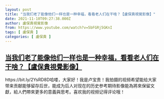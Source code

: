 ```yaml
---
layout: post
title: "当我们老了能像他们一样也是一种幸福，看看老人们在干啥？【盧保貴視覺影像】"
date: 2021-11-10T09:27:38.000Z
author: 盧保貴視覺影像
from: https://www.youtube.com/watch?v=5bFGRj5GKnI
tags: [ 盧保貴 ]
categories: [ 盧保貴 ]
---
```

<!--1636536458000-->
[当我们老了能像他们一样也是一种幸福，看看老人们在干啥？【盧保貴視覺影像】](https://www.youtube.com/watch?v=5bFGRj5GKnI)
------

<div>
https://bit.ly/2YsRD8D哈喽，大家好！我是卢宝贵！我拍摄的视频希望能给大家带来贡献能够留存后世，能成为后人对现在的历史参考期待影像能為將來保留文獻，給人們帶來更多的意義與思考。喜欢我的视频记得评论哦！
</div>
